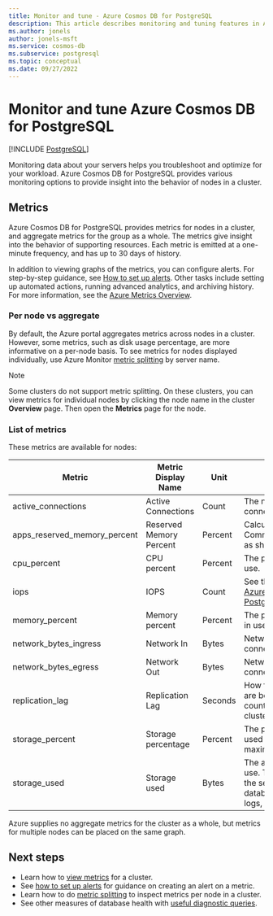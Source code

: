 ```yaml
---
title: Monitor and tune - Azure Cosmos DB for PostgreSQL
description: This article describes monitoring and tuning features in Azure Cosmos DB for PostgreSQL
ms.author: jonels
author: jonels-msft
ms.service: cosmos-db
ms.subservice: postgresql
ms.topic: conceptual
ms.date: 09/27/2022
---
```


# Monitor and tune Azure Cosmos DB for PostgreSQL

[!INCLUDE [PostgreSQL](../includes/appliesto-postgresql.md)]

Monitoring data about your servers helps you troubleshoot and optimize for your
workload. Azure Cosmos DB for PostgreSQL provides various monitoring options to provide
insight into the behavior of nodes in a cluster.

## Metrics

Azure Cosmos DB for PostgreSQL provides metrics for nodes in a cluster, and aggregate
metrics for the group as a whole. The metrics give insight into the behavior of
supporting resources. Each metric is emitted at a one-minute frequency, and has
up to 30 days of history.

In addition to viewing graphs of the metrics, you can configure alerts. For
step-by-step guidance, see [How to set up
alerts](howto-alert-on-metric.md).  Other tasks include setting up
automated actions, running advanced analytics, and archiving history. For more
information, see the [Azure Metrics
Overview](../../azure-monitor/data-platform.md).

### Per node vs aggregate

By default, the Azure portal aggregates metrics across nodes
in a cluster. However, some metrics, such as disk usage percentage, are
more informative on a per-node basis. To see metrics for nodes displayed
individually, use Azure Monitor [metric
splitting](howto-monitoring.md#view-metrics-per-node) by server
name.

> [!NOTE]
>
> Some clusters do not support metric splitting. On
> these clusters, you can view metrics for individual nodes by clicking
> the node name in the cluster **Overview** page. Then open the
> **Metrics** page for the node.

### List of metrics

These metrics are available for nodes:

|Metric|Metric Display Name|Unit|Description|
|---|---|---|---|
|active_connections|Active Connections|Count|The number of active connections to the server.|
|apps_reserved_memory_percent|Reserved Memory Percent|Percent|Calculated from the ratio of Committed_AS/CommitLimit as shown in /proc/meminfo.|
|cpu_percent|CPU percent|Percent|The percentage of CPU in use.|
|iops|IOPS|Count|See the [IOPS definition](../../virtual-machines/premium-storage-performance.md#iops) and [Azure Cosmos DB for PostgreSQL throughput](resources-compute.md)|
|memory_percent|Memory percent|Percent|The percentage of memory in use.|
|network_bytes_ingress|Network In|Bytes|Network In across active connections.|
|network_bytes_egress|Network Out|Bytes|Network Out across active connections.|
|replication_lag|Replication Lag|Seconds|How far read replica nodes are behind their counterparts in the primary cluster.|
|storage_percent|Storage percentage|Percent|The percentage of storage used out of the server's maximum.|
|storage_used|Storage used|Bytes|The amount of storage in use. The storage used by the service may include the database files, transaction logs, and the server logs.|

Azure supplies no aggregate metrics for the cluster as a whole, but metrics for
multiple nodes can be placed on the same graph.

## Next steps

- Learn how to [view metrics](howto-monitoring.md) for a
  cluster.
- See [how to set up alerts](howto-alert-on-metric.md) for guidance
  on creating an alert on a metric.
- Learn how to do [metric
  splitting](../../azure-monitor/essentials/metrics-charts.md#metric-splitting) to
  inspect metrics per node in a cluster.
- See other measures of database health with [useful diagnostic queries](howto-useful-diagnostic-queries.md).
